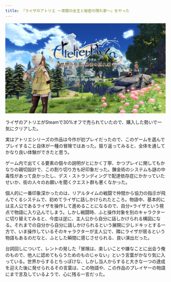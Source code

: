 ```yaml
---
title: 『ライザのアトリエ 〜常闇の女王と秘密の隠れ家〜』をやった
---
```


![](/images/2020-01-19-atelier-ryza.jpg)

ライザのアトリエがSteamで30%オフで売られていたので、購入した勢いで一気にクリアした。

実はアトリエシリーズの作品は今作が初プレイだったので、このゲームを選んでプレイすること自体が一種の冒険ではあった。振り返ってみると、全体を通してかなり良い体験ができたと思う。

ゲーム内で出てくる要素の個々の説明がとにかく丁寧、かつプレイに関してもかなりの親切設計で、この割り切り方も好印象だった。錬金術のシステムも謎の中毒性があって良かったし、デス・ストランディングで配達依存症にかかっていたせいか、街の人々のお願いを聞くクエスト群も悪くなかった。

個人的に一番印象深かったのは、リアルタイムの戦闘で仲間から協力の指示が飛んでくるシステムで、初めてライザに話しかけられたところ。物語中、基本的には主人公であるライザを操作して進めることになるので、自分=ライザという視点で物語に入り込んでしまう。しかし戦闘時、ふと操作対象を別のキャラクターに切り替えてみると、今度は逆に、主人公から自分に話しかけられる構図になる。それまでの自分から自分に話しかけられるという展開に少しドキッとする一方で、いま操作しているそのキャラクターが主人公で、隣にライザが居るという物語もあるのだなと、ふとした瞬間に感じさせられる、良い演出だった。

台詞回しについて、レントの発した「冒険は、楽しいことや嫌なことに出会う俺のもので、他人に認めてもらうためのものじゃない」という言葉がかなり気に入っている。世界からするとちっぽけな、しかし当人からすると大きな一つの達成を迎えた後に発せられるその言葉は、この物語や、この作品のプレイヤーの物語にまで言及しているようで、心に残る一言だった。
